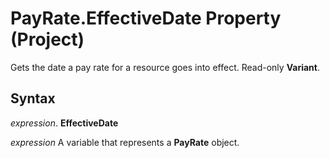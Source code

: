 
# PayRate.EffectiveDate Property (Project)

Gets the date a pay rate for a resource goes into effect. Read-only  **Variant**.


## Syntax

 _expression_. **EffectiveDate**

 _expression_ A variable that represents a **PayRate** object.

